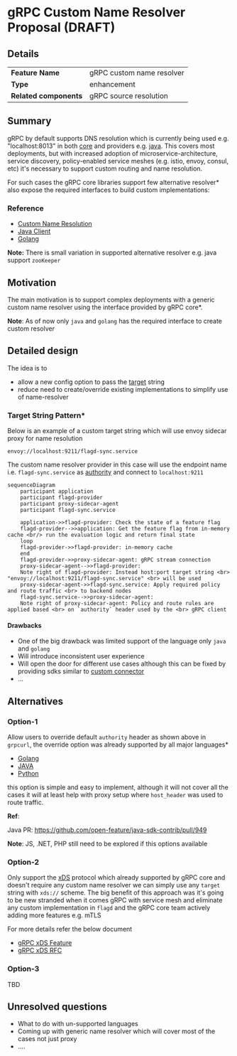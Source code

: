 # gRPC Custom Name Resolver Proposal (DRAFT)

## Details

|                        |                                    |
|------------------------|------------------------------------|
| **Feature Name**       | gRPC custom name resolver          |
| **Type**               | enhancement                        |
| **Related components** | gRPC source resolution             |

## Summary

gRPC by default supports DNS resolution which is currently being used e.g. "localhost:8013" in both
[core](https://github.com/open-feature/flagd/blob/main/core/pkg/sync/grpc/grpc_sync.go#L72-L74) and
providers e.g. [java](https://github.com/open-feature/java-sdk-contrib/blob/main/providers/flagd/src/main/java/dev/openfeature/contrib/providers/flagd/resolver/common/ChannelBuilder.java#L53-L55).
This covers most deployments, but with increased adoption of microservice-architecture, service discovery,
policy-enabled service meshes (e.g. istio, envoy, consul, etc) it's necessary to support custom routing and name resolution.

For such cases the gRPC core libraries support few alternative resolver* also expose the required interfaces to build custom implementations:

### Reference

* [Custom Name Resolution](https://grpc.io/docs/guides/custom-name-resolution/)
* [Java Client](https://grpc.github.io/grpc-java/javadoc/io/grpc/ManagedChannelBuilder.html#forTarget(java.lang.String))
* [Golang](https://pkg.go.dev/google.golang.org/grpc#NewClient)

**Note:** There is small variation in supported alternative resolver e.g. java support `zooKeeper`

## Motivation

The main motivation is to support complex deployments with a generic custom name resolver using the interface
provided by gRPC core*.

**Note**: As of now only `java` and `golang` has the required interface to create custom resolver

## Detailed design

The idea is to

* allow a new config option to pass the [target](https://grpc.io/docs/guides/custom-name-resolution/#life-of-a-target-string) string
* reduce need to create/override existing implementations to simplify use of name-resolver

### Target String Pattern*

Below is an example of a custom target string which will use envoy sidecar proxy for name resolution

```text
envoy://localhost:9211/flagd-sync.service
```

The custom name resolver provider in this case will use the endpoint name i.e. `flagd-sync.service` as [authority](https://github.com/grpc/grpc-java/blob/master/examples/src/main/java/io/grpc/examples/nameresolve/ExampleNameResolver.java#L55-L61)
and connect to `localhost:9211`

```mermaid
sequenceDiagram
    participant application
    participant flagd-provider
    participant proxy-sidecar-agent
    participant flagd-sync.service

    application->>flagd-provider: Check the state of a feature flag
    flagd-provider-->>application: Get the feature flag from in-memory cache <br/> run the evaluation logic and return final state
    loop
    flagd-provider->>flagd-provider: in-memory cache
    end
    flagd-provider->>proxy-sidecar-agent: gRPC stream connection
    proxy-sidecar-agent-->>flagd-provider: 
    Note right of flagd-provider: Instead host:port target string <br> "envoy://localhost:9211/flagd-sync.service" <br> will be used
    proxy-sidecar-agent->>flagd-sync.service: Apply required policy and route traffic <br> to backend nodes
    flagd-sync.service-->>proxy-sidecar-agent: 
    Note right of proxy-sidecar-agent: Policy and route rules are applied based <br> on `authority` header used by the <br> gRPC client
```

#### Drawbacks

* One of the big drawback was limited support of the language only `java` and `golang`
* Will introduce inconsistent user experience
* Will open the door for different use cases although this can be fixed by
providing sdks similar to [custom connector](https://github.com/open-feature/java-sdk-contrib/tree/main/providers/flagd#custom-connector)
* ...

## Alternatives

### Option-1

Allow users to override default ``authority`` header as shown above in `grpcurl`, the override option was
already supported by all major languages*

* [Golang](https://pkg.go.dev/google.golang.org/grpc#WithAuthority)
* [JAVA](https://grpc.github.io/grpc-java/javadoc/io/grpc/ForwardingChannelBuilder2.html#overrideAuthority(java.lang.String))
* [Python](https://grpc.github.io/grpc/python/glossary.html#term-channel_arguments)

this option is simple and easy to implement, although it will not cover all the cases it will at least help with proxy
setup where `host_header` was used to route traffic.

**Ref**:

Java PR: <https://github.com/open-feature/java-sdk-contrib/pull/949>

**Note**: JS, .NET, PHP still need to be explored if this options available

### Option-2

Only support the [xDS](https://grpc.io/docs/guides/custom-load-balancing/#service-mesh) protocol which already supported by gRPC core and doesn't require any custom
name resolver we can simply use any `target` string with `xds://` scheme. The big benefit of this approach was
it's going to be new stranded when it comes gRPC with service mesh and eliminate any custom implementation in `flagd`
and the gRPC core team actively adding more features e.g. mTLS

For more details refer the below document

* [gRPC xDS Feature](https://grpc.github.io/grpc/core/md_doc_grpc_xds_features.html)
* [gRPC xDS RFC](https://github.com/grpc/proposal/blob/master/A52-xds-custom-lb-policies.md)

### Option-3

TBD

## Unresolved questions

* What to do with un-supported languages
* Coming up with generic name resolver which will cover most of the cases not just proxy
* ....
